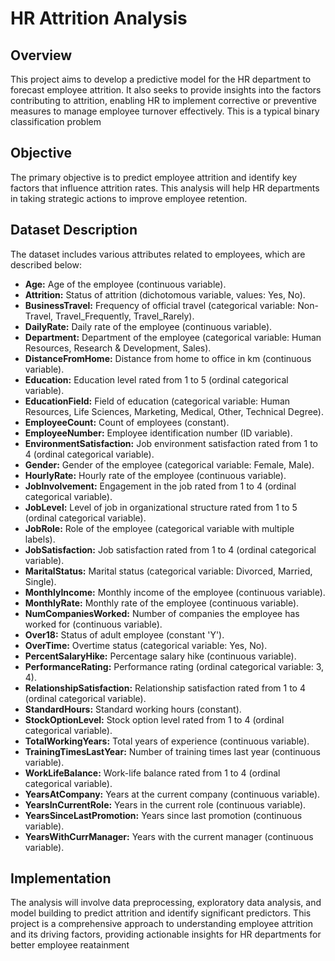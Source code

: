 # HR Attrition Analysis

## Overview

This project aims to develop a predictive model for the HR department to forecast employee attrition. It also seeks to provide insights into the factors contributing to attrition, enabling HR to implement corrective or preventive measures to manage employee turnover effectively. This is a typical binary classification problem

## Objective

The primary objective is to predict employee attrition and identify key factors that influence attrition rates. This analysis will help HR departments in taking strategic actions to improve employee retention.

## Dataset Description

The dataset includes various attributes related to employees, which are described below:

- **Age:** Age of the employee (continuous variable).
- **Attrition:** Status of attrition (dichotomous variable, values: Yes, No).
- **BusinessTravel:** Frequency of official travel (categorical variable: Non-Travel, Travel_Frequently, Travel_Rarely).
- **DailyRate:** Daily rate of the employee (continuous variable).
- **Department:** Department of the employee (categorical variable: Human Resources, Research & Development, Sales).
- **DistanceFromHome:** Distance from home to office in km (continuous variable).
- **Education:** Education level rated from 1 to 5 (ordinal categorical variable).
- **EducationField:** Field of education (categorical variable: Human Resources, Life Sciences, Marketing, Medical, Other, Technical Degree).
- **EmployeeCount:** Count of employees (constant).
- **EmployeeNumber:** Employee identification number (ID variable).
- **EnvironmentSatisfaction:** Job environment satisfaction rated from 1 to 4 (ordinal categorical variable).
- **Gender:** Gender of the employee (categorical variable: Female, Male).
- **HourlyRate:** Hourly rate of the employee (continuous variable).
- **JobInvolvement:** Engagement in the job rated from 1 to 4 (ordinal categorical variable).
- **JobLevel:** Level of job in organizational structure rated from 1 to 5 (ordinal categorical variable).
- **JobRole:** Role of the employee (categorical variable with multiple labels).
- **JobSatisfaction:** Job satisfaction rated from 1 to 4 (ordinal categorical variable).
- **MaritalStatus:** Marital status (categorical variable: Divorced, Married, Single).
- **MonthlyIncome:** Monthly income of the employee (continuous variable).
- **MonthlyRate:** Monthly rate of the employee (continuous variable).
- **NumCompaniesWorked:** Number of companies the employee has worked for (continuous variable).
- **Over18:** Status of adult employee (constant 'Y').
- **OverTime:** Overtime status (categorical variable: Yes, No).
- **PercentSalaryHike:** Percentage salary hike (continuous variable).
- **PerformanceRating:** Performance rating (ordinal categorical variable: 3, 4).
- **RelationshipSatisfaction:** Relationship satisfaction rated from 1 to 4 (ordinal categorical variable).
- **StandardHours:** Standard working hours (constant).
- **StockOptionLevel:** Stock option level rated from 1 to 4 (ordinal categorical variable).
- **TotalWorkingYears:** Total years of experience (continuous variable).
- **TrainingTimesLastYear:** Number of training times last year (continuous variable).
- **WorkLifeBalance:** Work-life balance rated from 1 to 4 (ordinal categorical variable).
- **YearsAtCompany:** Years at the current company (continuous variable).
- **YearsInCurrentRole:** Years in the current role (continuous variable).
- **YearsSinceLastPromotion:** Years since last promotion (continuous variable).
- **YearsWithCurrManager:** Years with the current manager (continuous variable).

## Implementation

The analysis will involve data preprocessing, exploratory data analysis, and model building to predict attrition and identify significant predictors.
This project is a comprehensive approach to understanding employee attrition and its driving factors, providing actionable insights for HR departments for better employee reatainment
